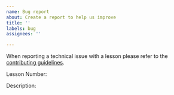 ```yaml
---
name: Bug report
about: Create a report to help us improve
title: ''
labels: bug
assignees: ''

---
```


When reporting a technical issue with a lesson please refer to the [contributing guidelines][contributing].

Lesson Number: <Please provide which lesson this issue relates>

Description: <Please describe the situation. Include as much information as possible>

[contributing]: https://github.com/walkerrandolphsmith/practice/blob/master/.github/CONTRIBUTING.md
[issues]: https://github.com/walkerrandolphsmith/practice/issues

